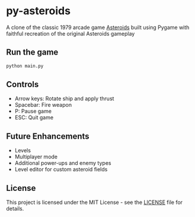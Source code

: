 # py-asteroids

A clone of the classic 1979 arcade game [Asteroids](https://en.wikipedia.org/wiki/Asteroids_(video_game)) built using Pygame with faithful recreation of the original Asteroids gameplay

## Run the game
```bash
python main.py
```

## Controls

- Arrow keys: Rotate ship and apply thrust
- Spacebar: Fire weapon
- P: Pause game
- ESC: Quit game

## Future Enhancements

- Levels
- Multiplayer mode
- Additional power-ups and enemy types
- Level editor for custom asteroid fields

## License

This project is licensed under the MIT License - see the [LICENSE](LICENSE) file for details.